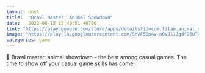 ```yaml
---
layout: post
title:  "Brawl Master: Animal Showdown"
date:   2022-08-15 13:49:51 +0700
link: "https://play.google.com/store/apps/details?id=com.titan.animal.showdown"
image: "https://play-lh.googleusercontent.com/SnVF50p4v-pQVJl1JgdfD6UTvlISJrL8PBqVl3JwLk3SUpW7f7siXTPXgUrBKPY34Gs=w5120-h2880-rw"
categories: game
---
```


🐾 Brawl master: animal showdown – the best among casual games. The time to show off your casual game skills has come!
